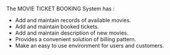 The MOVIE TICKET BOOKING System has :

* Add and maintain records of available movies.
* Add and maintain booked tickets.
* Add and maintain description of new movies.
* Provides a convenient solution of billing pattern.
* Make an easy to use environment for users and customers.